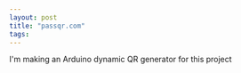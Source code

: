 ```yaml
---
layout: post
title: "passqr.com"
tags:
---
```

I'm making an Arduino dynamic QR generator for this project